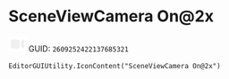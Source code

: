 # SceneViewCamera On@2x
![](/img/SceneViewCamera%20On@2x.png)
GUID: `2609252422137685321`
```
EditorGUIUtility.IconContent("SceneViewCamera On@2x")
```
